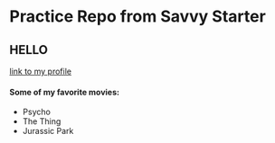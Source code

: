 # Practice Repo from Savvy Starter

## HELLO

[link to my profile](github.com/ambientstl)

#### Some of my favorite movies:
- Psycho
- The Thing
- Jurassic Park
